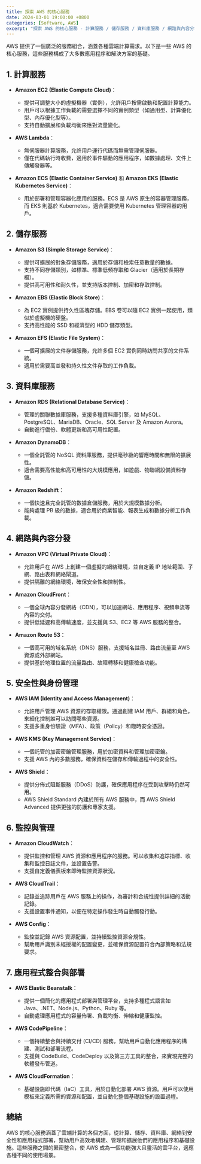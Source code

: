```yaml
---
title: 探索 AWS 的核心服務
date: 2024-03-01 19:00:00 +0800
categories: [Software, AWS]
excerpt: "探索 AWS 的核心服務 - 計算服務 / 儲存服務 / 資料庫服務 / 網路與內容分發 / 安全性與身份管理 / 應用程式整合與部署"
---
```


AWS 提供了一個廣泛的服務組合，涵蓋各種雲端計算需求。以下是一些 AWS 的核心服務，這些服務構成了大多數應用程序和解決方案的基礎。

## 1. **計算服務**

- **Amazon EC2 (Elastic Compute Cloud)**：
  - 提供可調整大小的虛擬機器（實例），允許用戶按需啟動和配置計算能力。
  - 用戶可以根據工作負載的需要選擇不同的實例類型（如通用型、計算優化型、內存優化型等）。
  - 支持自動擴展和負載均衡來應對流量變化。

- **AWS Lambda**：
  - 無伺服器計算服務，允許用戶運行代碼而無需管理伺服器。
  - 僅在代碼執行時收費，適用於事件驅動的應用程序，如數據處理、文件上傳觸發器等。

- **Amazon ECS (Elastic Container Service)** 和 **Amazon EKS (Elastic Kubernetes Service)**：
  - 用於部署和管理容器化應用的服務。ECS 是 AWS 原生的容器管理服務，而 EKS 則基於 Kubernetes，適合需要使用 Kubernetes 管理容器的用戶。

## 2. **儲存服務**

- **Amazon S3 (Simple Storage Service)**：
  - 提供可擴展的對象存儲服務，適用於存儲和檢索任意數量的數據。
  - 支持不同存儲類別，如標準、標準低頻存取和 Glacier（適用於長期存檔）。
  - 提供高可用性和耐久性，並支持版本控制、加密和存取控制。

- **Amazon EBS (Elastic Block Store)**：
  - 為 EC2 實例提供持久性區塊存儲。EBS 卷可以隨 EC2 實例一起使用，類似於虛擬機的硬盤。
  - 支持高性能的 SSD 和經濟型的 HDD 儲存類型。

- **Amazon EFS (Elastic File System)**：
  - 一個可擴展的文件存儲服務，允許多個 EC2 實例同時訪問共享的文件系統。
  - 適用於需要高並發和持久性文件存取的工作負載。

## 3. **資料庫服務**

- **Amazon RDS (Relational Database Service)**：
  - 管理的關聯數據庫服務，支援多種資料庫引擎，如 MySQL、PostgreSQL、MariaDB、Oracle、SQL Server 及 Amazon Aurora。
  - 自動進行備份、軟體更新和高可用性配置。

- **Amazon DynamoDB**：
  - 一個全託管的 NoSQL 資料庫服務，提供毫秒級的響應時間和無限的擴展性。
  - 適合需要高性能和高可用性的大規模應用，如遊戲、物聯網設備資料存儲。

- **Amazon Redshift**：
  - 一個快速且完全託管的數據倉儲服務，用於大規模數據分析。
  - 能夠處理 PB 級的數據，適合用於商業智能、報表生成和數據分析工作負載。

## 4. **網路與內容分發**

- **Amazon VPC (Virtual Private Cloud)**：
  - 允許用戶在 AWS 上創建一個虛擬的網絡環境，並自定義 IP 地址範圍、子網、路由表和網絡閘道。
  - 提供隔離的網絡環境，確保安全性和控制性。

- **Amazon CloudFront**：
  - 一個全球內容分發網絡（CDN），可以加速網站、應用程序、視頻串流等內容的交付。
  - 提供低延遲和高傳輸速度，並支援與 S3、EC2 等 AWS 服務的整合。

- **Amazon Route 53**：
  - 一個高可用的域名系統（DNS）服務，支援域名註冊、路由流量至 AWS 資源或外部網站。
  - 提供基於地理位置的流量路由、故障轉移和健康檢查功能。

## 5. **安全性與身份管理**

- **AWS IAM (Identity and Access Management)**：
  - 允許用戶管理 AWS 資源的存取權限。通過創建 IAM 用戶、群組和角色，來細化控制誰可以訪問哪些資源。
  - 支援多重身份驗證（MFA）、政策（Policy）和臨時安全憑證。

- **AWS KMS (Key Management Service)**：
  - 一個託管的加密密鑰管理服務，用於加密資料和管理加密密鑰。
  - 支援 AWS 內的多數服務，確保資料在儲存和傳輸過程中的安全性。

- **AWS Shield**：
  - 提供分佈式阻斷服務（DDoS）防護，確保應用程序在受到攻擊時仍然可用。
  - AWS Shield Standard 內建於所有 AWS 服務中，而 AWS Shield Advanced 提供更強的防護和專家支援。

## 6. **監控與管理**

- **Amazon CloudWatch**：
  - 提供監控和管理 AWS 資源和應用程序的服務。可以收集和追踪指標、收集和監控日誌文件，並設置告警。
  - 支援自定義儀表板來即時監控資源狀況。

- **AWS CloudTrail**：
  - 記錄並追踪用戶在 AWS 服務上的操作，為審計和合規性提供詳細的活動記錄。
  - 支援設置事件通知，以便在特定操作發生時自動觸發行動。

- **AWS Config**：
  - 監控並記錄 AWS 資源配置，並持續監控資源合規性。
  - 幫助用戶識別未經授權的配置變更，並確保資源配置符合內部策略和法規要求。

## 7. **應用程式整合與部署**

- **AWS Elastic Beanstalk**：
  - 提供一個簡化的應用程式部署與管理平台，支持多種程式語言如 Java、.NET、Node.js、Python、Ruby 等。
  - 自動處理應用程式的容量佈署、負載均衡、伸縮和健康監控。

- **AWS CodePipeline**：
  - 一個持續整合與持續交付 (CI/CD) 服務，幫助用戶自動化應用程序的構建、測試和部署流程。
  - 支援與 CodeBuild、CodeDeploy 以及第三方工具的整合，來實現完整的軟體發布管道。

- **AWS CloudFormation**：
  - 基礎設施即代碼（IaC）工具，用於自動化部署 AWS 資源。用戶可以使用模板來定義所需的資源和配置，並自動化整個基礎設施的設置過程。

## 總結

AWS 的核心服務涵蓋了雲端計算的各個方面，從計算、儲存、資料庫、網絡到安全性和應用程式部署，幫助用戶高效地構建、管理和擴展他們的應用程序和基礎設施。這些服務之間的緊密整合，使 AWS 成為一個功能強大且靈活的雲平台，適應各種不同的使用場景。
